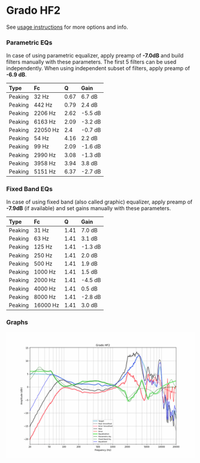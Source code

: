 # Grado HF2
See [usage instructions](https://github.com/jaakkopasanen/AutoEq#usage) for more options and info.

### Parametric EQs
In case of using parametric equalizer, apply preamp of **-7.0dB** and build filters manually
with these parameters. The first 5 filters can be used independently.
When using independent subset of filters, apply preamp of **-6.9 dB**.

| Type    | Fc       |    Q | Gain    |
|:--------|:---------|:-----|:--------|
| Peaking | 32 Hz    | 0.67 | 6.7 dB  |
| Peaking | 442 Hz   | 0.79 | 2.4 dB  |
| Peaking | 2206 Hz  | 2.62 | -5.5 dB |
| Peaking | 6163 Hz  | 2.09 | -3.2 dB |
| Peaking | 22050 Hz | 2.4  | -0.7 dB |
| Peaking | 54 Hz    | 4.16 | 2.2 dB  |
| Peaking | 99 Hz    | 2.09 | -1.6 dB |
| Peaking | 2990 Hz  | 3.08 | -1.3 dB |
| Peaking | 3958 Hz  | 3.94 | 3.8 dB  |
| Peaking | 5151 Hz  | 6.37 | -2.7 dB |

### Fixed Band EQs
In case of using fixed band (also called graphic) equalizer, apply preamp of **-7.9dB**
(if available) and set gains manually with these parameters.

| Type    | Fc       |    Q | Gain    |
|:--------|:---------|:-----|:--------|
| Peaking | 31 Hz    | 1.41 | 7.0 dB  |
| Peaking | 63 Hz    | 1.41 | 3.1 dB  |
| Peaking | 125 Hz   | 1.41 | -1.3 dB |
| Peaking | 250 Hz   | 1.41 | 2.0 dB  |
| Peaking | 500 Hz   | 1.41 | 1.9 dB  |
| Peaking | 1000 Hz  | 1.41 | 1.5 dB  |
| Peaking | 2000 Hz  | 1.41 | -4.5 dB |
| Peaking | 4000 Hz  | 1.41 | 0.5 dB  |
| Peaking | 8000 Hz  | 1.41 | -2.8 dB |
| Peaking | 16000 Hz | 1.41 | 3.0 dB  |

### Graphs
![](./Grado%20HF2.png)